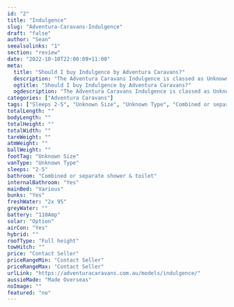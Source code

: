 ```yaml
---
id: "2"
title: "Indulgence"
slug: "Adventura-Caravans-Indulgence"
draft: "false"
author: "Sean"
seealsolinks: "1"
section: "review"
date: "2022-10-10T22:00:09+11:00"
meta:
  title: "Should I buy Indulgence by Adventura Caravans?"
  description: "The Adventura Caravans Indulgence is classed as Unknown Type, and sleeps 2-5 people. It is Made Overseas and comes in at Unknown Size. It generally has Combined or separate shower & toilet."
  ogtitle: "Should I buy Indulgence by Adventura Caravans?"
  ogdescription: "The Adventura Caravans Indulgence is classed as Unknown Type, and sleeps 2-5 people. It is Made Overseas and comes in at Unknown Size. It generally has Combined or separate shower & toilet."
categories: ["Adventura Caravans"]
tags: ["Sleeps 2-5", "Unknown Size", "Unknown Type", "Combined or separate shower & toilet", "Full height", "Price Unknown", "Made Overseas"]
totalLength: ""
bodyLength: ""
totalHeight: ""
totalWidth: ""
tareWeight: ""
atmWeight: ""
ballWeight: ""
footTag: "Unknown Size"
vanType: "Unknown Type"
sleeps: "2-5"
bathroom: "Combined or separate shower & toilet"
internalBathroom: "Yes"
mainBed: "Various"
bunks: "Yes"
freshWater: "2x 95"
greyWater: ""
battery: "110Amp"
solar: "Option"
airCon: "Yes"
hybrid: ""
roofType: "Full height"
towHitch: ""
price: "Contact Seller"
priceRangeMin: "Contact Seller"
priceRangeMax: "Contact Seller"
urlLink: "https://adventuracaravans.com.au/models/indulgence/"
aussieMade: "Made Overseas"
noImage: ""
featured: "no"
---
```

